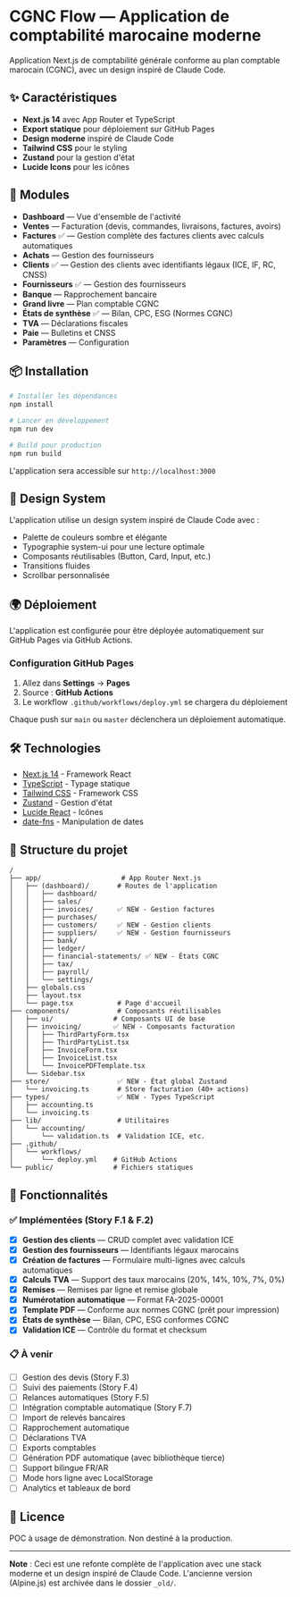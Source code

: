# CGNC Flow — Application de comptabilité marocaine moderne

Application Next.js de comptabilité générale conforme au plan comptable marocain (CGNC), avec un design inspiré de Claude Code.

## ✨ Caractéristiques

- **Next.js 14** avec App Router et TypeScript
- **Export statique** pour déploiement sur GitHub Pages
- **Design moderne** inspiré de Claude Code
- **Tailwind CSS** pour le styling
- **Zustand** pour la gestion d'état
- **Lucide Icons** pour les icônes

## 🚀 Modules

- **Dashboard** — Vue d'ensemble de l'activité
- **Ventes** — Facturation (devis, commandes, livraisons, factures, avoirs)
- **Factures** ✅ — Gestion complète des factures clients avec calculs automatiques
- **Achats** — Gestion des fournisseurs
- **Clients** ✅ — Gestion des clients avec identifiants légaux (ICE, IF, RC, CNSS)
- **Fournisseurs** ✅ — Gestion des fournisseurs
- **Banque** — Rapprochement bancaire
- **Grand livre** — Plan comptable CGNC
- **États de synthèse** ✅ — Bilan, CPC, ESG (Normes CGNC)
- **TVA** — Déclarations fiscales
- **Paie** — Bulletins et CNSS
- **Paramètres** — Configuration

## 📦 Installation

```bash
# Installer les dépendances
npm install

# Lancer en développement
npm run dev

# Build pour production
npm run build
```

L'application sera accessible sur `http://localhost:3000`

## 🎨 Design System

L'application utilise un design system inspiré de Claude Code avec :

- Palette de couleurs sombre et élégante
- Typographie system-ui pour une lecture optimale
- Composants réutilisables (Button, Card, Input, etc.)
- Transitions fluides
- Scrollbar personnalisée

## 🌍 Déploiement

L'application est configurée pour être déployée automatiquement sur GitHub Pages via GitHub Actions.

### Configuration GitHub Pages

1. Allez dans **Settings** → **Pages**
2. Source : **GitHub Actions**
3. Le workflow `.github/workflows/deploy.yml` se chargera du déploiement

Chaque push sur `main` ou `master` déclenchera un déploiement automatique.

## 🛠️ Technologies

- [Next.js 14](https://nextjs.org/) - Framework React
- [TypeScript](https://www.typescriptlang.org/) - Typage statique
- [Tailwind CSS](https://tailwindcss.com/) - Framework CSS
- [Zustand](https://github.com/pmndrs/zustand) - Gestion d'état
- [Lucide React](https://lucide.dev/) - Icônes
- [date-fns](https://date-fns.org/) - Manipulation de dates

## 📝 Structure du projet

```
/
├── app/                    # App Router Next.js
│   ├── (dashboard)/       # Routes de l'application
│   │   ├── dashboard/
│   │   ├── sales/
│   │   ├── invoices/      ✅ NEW - Gestion factures
│   │   ├── purchases/
│   │   ├── customers/     ✅ NEW - Gestion clients
│   │   ├── suppliers/     ✅ NEW - Gestion fournisseurs
│   │   ├── bank/
│   │   ├── ledger/
│   │   ├── financial-statements/ ✅ NEW - États CGNC
│   │   ├── tax/
│   │   ├── payroll/
│   │   └── settings/
│   ├── globals.css
│   ├── layout.tsx
│   └── page.tsx           # Page d'accueil
├── components/            # Composants réutilisables
│   ├── ui/               # Composants UI de base
│   ├── invoicing/        ✅ NEW - Composants facturation
│   │   ├── ThirdPartyForm.tsx
│   │   ├── ThirdPartyList.tsx
│   │   ├── InvoiceForm.tsx
│   │   ├── InvoiceList.tsx
│   │   └── InvoicePDFTemplate.tsx
│   └── Sidebar.tsx
├── store/                 ✅ NEW - État global Zustand
│   └── invoicing.ts       # Store facturation (40+ actions)
├── types/                 ✅ NEW - Types TypeScript
│   ├── accounting.ts
│   └── invoicing.ts
├── lib/                   # Utilitaires
│   └── accounting/
│       └── validation.ts  # Validation ICE, etc.
├── .github/
│   └── workflows/
│       └── deploy.yml    # GitHub Actions
└── public/               # Fichiers statiques
```

## 🎯 Fonctionnalités

### ✅ Implémentées (Story F.1 & F.2)

- [x] **Gestion des clients** — CRUD complet avec validation ICE
- [x] **Gestion des fournisseurs** — Identifiants légaux marocains
- [x] **Création de factures** — Formulaire multi-lignes avec calculs automatiques
- [x] **Calculs TVA** — Support des taux marocains (20%, 14%, 10%, 7%, 0%)
- [x] **Remises** — Remises par ligne et remise globale
- [x] **Numérotation automatique** — Format FA-2025-00001
- [x] **Template PDF** — Conforme aux normes CGNC (prêt pour impression)
- [x] **États de synthèse** — Bilan, CPC, ESG conformes CGNC
- [x] **Validation ICE** — Contrôle du format et checksum

### 📋 À venir

- [ ] Gestion des devis (Story F.3)
- [ ] Suivi des paiements (Story F.4)
- [ ] Relances automatiques (Story F.5)
- [ ] Intégration comptable automatique (Story F.7)
- [ ] Import de relevés bancaires
- [ ] Rapprochement automatique
- [ ] Déclarations TVA
- [ ] Exports comptables
- [ ] Génération PDF automatique (avec bibliothèque tierce)
- [ ] Support bilingue FR/AR
- [ ] Mode hors ligne avec LocalStorage
- [ ] Analytics et tableaux de bord

## 📄 Licence

POC à usage de démonstration. Non destiné à la production.

---

**Note** : Ceci est une refonte complète de l'application avec une stack moderne et un design inspiré de Claude Code. L'ancienne version (Alpine.js) est archivée dans le dossier `_old/`.

